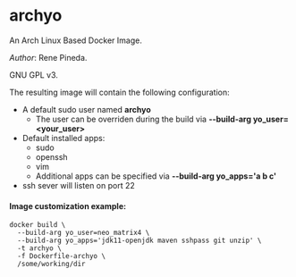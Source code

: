 # archyo
An Arch Linux Based Docker Image. 

*Author*: Rene Pineda.

GNU GPL v3.

The resulting image will contain the following configuration:
* A default sudo user named **archyo**
  * The user can be overriden during the build via **--build-arg yo_user=<your_user>**
* Default installed apps:
  * sudo 
  * openssh
  * vim
  * Additional apps can be specified via **--build-arg yo_apps='a b c'**
 * ssh sever will listen on port 22
 
 #### Image customization example:

```
docker build \
  --build-arg yo_user=neo_matrix4 \
  --build-arg yo_apps='jdk11-openjdk maven sshpass git unzip' \
  -t archyo \
  -f Dockerfile-archyo \
  /some/working/dir

